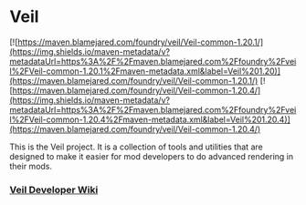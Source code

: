 # Veil

[![https://maven.blamejared.com/foundry/veil/Veil-common-1.20.1/](https://img.shields.io/maven-metadata/v?metadataUrl=https%3A%2F%2Fmaven.blamejared.com%2Ffoundry%2Fveil%2FVeil-common-1.20.1%2Fmaven-metadata.xml&label=Veil%201.20)](https://maven.blamejared.com/foundry/veil/Veil-common-1.20.1/)
[![https://maven.blamejared.com/foundry/veil/Veil-common-1.20.4/](https://img.shields.io/maven-metadata/v?metadataUrl=https%3A%2F%2Fmaven.blamejared.com%2Ffoundry%2Fveil%2FVeil-common-1.20.4%2Fmaven-metadata.xml&label=Veil%201.20.4)](https://maven.blamejared.com/foundry/veil/Veil-common-1.20.4/)

This is the Veil project. It is a collection of tools and utilities that are designed to make it easier for mod developers to do advanced rendering in their mods.

### [Veil Developer Wiki](https://github.com/FoundryMC/Veil/wiki)

